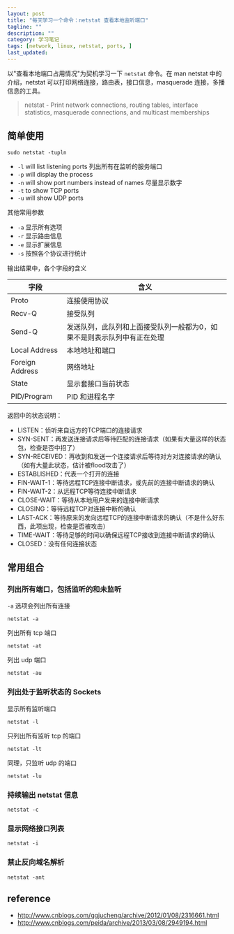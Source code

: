 ```yaml
---
layout: post
title: "每天学习一个命令：netstat 查看本地监听端口"
tagline: ""
description: ""
category: 学习笔记
tags: [network, linux, netstat, ports, ]
last_updated: 
---
```


以"查看本地端口占用情况"为契机学习一下 `netstat` 命令。在 man netstat 中的介绍，netstat 可以打印网络连接，路由表，接口信息，masquerade 连接，多播信息的工具。

> netstat  - Print network connections, routing tables, interface statistics, masquerade connections, and multicast memberships

## 简单使用

    sudo netstat -tupln

- `-l` will list listening ports 列出所有在监听的服务端口
- `-p` will display the process
- `-n` will show port numbers instead of names 尽量显示数字
- `-t` to show TCP ports
- `-u` will show UDP ports

其他常用参数

- `-a` 显示所有选项
- `-r` 显示路由信息
- `-e` 显示扩展信息
- `-s` 按照各个协议进行统计

输出结果中，各个字段的含义

字段  |   含义 |
--------|--------|
Proto | 连接使用协议 |
Recv-Q | 接受队列 |
Send-Q | 发送队列，此队列和上面接受队列一般都为0，如果不是则表示队列中有正在处理 |
Local Address | 本地地址和端口 |
Foreign Address |   网络地址|
State | 显示套接口当前状态 |
PID/Program   |  PID 和进程名字

返回中的状态说明：

- LISTEN：侦听来自远方的TCP端口的连接请求
- SYN-SENT：再发送连接请求后等待匹配的连接请求（如果有大量这样的状态包，检查是否中招了）
- SYN-RECEIVED：再收到和发送一个连接请求后等待对方对连接请求的确认（如有大量此状态，估计被flood攻击了）
- ESTABLISHED：代表一个打开的连接
- FIN-WAIT-1：等待远程TCP连接中断请求，或先前的连接中断请求的确认
- FIN-WAIT-2：从远程TCP等待连接中断请求
- CLOSE-WAIT：等待从本地用户发来的连接中断请求
- CLOSING：等待远程TCP对连接中断的确认
- LAST-ACK：等待原来的发向远程TCP的连接中断请求的确认（不是什么好东西，此项出现，检查是否被攻击）
- TIME-WAIT：等待足够的时间以确保远程TCP接收到连接中断请求的确认
- CLOSED：没有任何连接状态


## 常用组合

### 列出所有端口，包括监听的和未监听
`-a` 选项会列出所有连接

    netstat -a

列出所有 tcp 端口

    netstat -at

列出 udp 端口

    netstat -au

### 列出处于监听状态的 Sockets

显示所有监听端口

    netstat -l

只列出所有监听 tcp 的端口

    netstat -lt

同理，只监听 udp 的端口

    netstat -lu

### 持续输出 netstat 信息

    netstat -c

### 显示网络接口列表

    netstat -i

### 禁止反向域名解析

    netstat -ant

## reference
- <http://www.cnblogs.com/ggjucheng/archive/2012/01/08/2316661.html>
- <http://www.cnblogs.com/peida/archive/2013/03/08/2949194.html>
